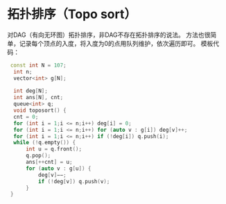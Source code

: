 # 拓扑排序（Topo sort）
对DAG（有向无环图）拓扑排序，非DAG不存在拓扑排序的说法。
方法也很简单，记录每个顶点的入度，将入度为0的点用队列维护，依次遍历即可。
模板代码：
```cpp
 const int N = 107;
  int n;
  vector<int> g[N];
 
  int deg[N];
  int ans[N], cnt;
  queue<int> q;
  void toposort() {
  cnt = 0;
  for (int i = 1;i <= n;i++) deg[i] = 0;
  for (int i = 1;i <= n;i++) for (auto v : g[i]) deg[v]++;
  for (int i = 1;i <= n;i++) if (!deg[i]) q.push(i);
  while (!q.empty()) {
      int u = q.front();
      q.pop();
      ans[++cnt] = u;
      for (auto v : g[u]) {
          deg[v]−−;
          if (!deg[v]) q.push(v);
      }
 }
```